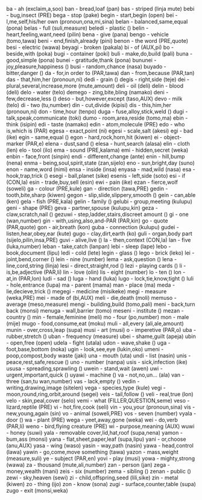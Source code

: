 
ba - ah (exclaim,a,soo)
ban - bread,loaf (pan)
bas - striped (linja mute)
bebi - bug,insect (PRE)
bega - stop (pake)
begin - start,begin (open)
bei - I,me,self,his/her own (pronoun,ona,mi,sina)
belan - balanced,same,equal (pona)
belas - full (suli,measure)
beledi - plastic ()
belin - heart,feeling,want,need (pilin)
bena - give (pana)
bengo - vehicle (tomo,tawa)
beni - end,finish,already (pini)
benon - the word (PRE,quote)
besi - electric (wawa)
beyagi - broken (pakala)
bi - of (AUX,pi)
bo - beside,with (poka)
bugi - container (poki)
buli - make,do,build (pali)
buna - good,simple (pona)
bunei - gratitude,thank (pona)
bununei - joy,pleasure,happiness ()
busi - random,chance (nasa)
buyado - bitter,danger ()
da - for,in order to (PAR,tawa)
dan - from,because (PAR,tan)
das - that,him,her (pronoun,ni)
dedi - grain ()
degis - right,side (teje)
dei - plural,several,increase,more (mute,amount)
deli - oil (deli)
delin - blood (deli)
delo - water (telo)
demego - zing,bite,bling (namako)
deni - few,decrease,less ()
deso - but,however,except (taso,AUX)
devo - milk (telo)
di - two (tu,number)
din - cut,divide (kipisi)
dis - this,him,her (pronoun,ni)
don - time,hour (tenpo)
duga - fuse,alloy,stick,weld ()
dugi - talk,speak,communicate (toki)
dumo - room,area,reside (tomo,ma)
ebin - think (isipin)
edi - taste (namako)
edin - atom,molecule (PRE)
edo - who is,which is (PAR)
egesa - exact,point (ni)
egesi - scale,salt (akesi)
egi - bad (ike)
egin - same,equal ()
egon - hard,rock,horn,hit (kiwen)
ei - object-marker (PAR,e)
elena - dust,sand ()
elesa - hunt,search (alasa)
elin - cloth (len)
elo - tool (ilo)
ema - sound (PRE,kalama)
emi - hidden,secret (weka)
enbin - face,front (sinpin)
endi - different,change (ante)
enin - hill,bump (nena)
enma - being,soul,spirit,state (zan,sijelo)
eno - sun,bright,day (suno)
enon - name,word (nimi)
ensa - inside (insa)
enyasa - mad,wild (nasa)
esa - hook,trap,trick ()
esegi - ball,planet (sike)
esenis - left,side (soto)
esi - if (CON,la)
esin - trade,buy,sell (esin)
ewi - pain (ike)
ezan - fierce,wolf (soweli)
ga - colour (PRE,kule)
gan - direction (tawa,PRE)
gedin - tooth,bite,sharp (kiwen)
gegon - slip,slide,slippery,smooth ()
gein - can,able (ken)
gela - fish (PRE,kala)
gelin - family ()
gelubi - group,meeting (kulupu)
geni - shape (PRE)
geva - partner,spouse (kulupu,kin)
geza - claw,scratch,nail ()
gezuwi - step,ladder,stairs,discreet amount ()
gi - one (wan,number)
gin - with,using,also,and-PAR (PAR,kin)
go - quote (PAR,quote)
gon - air,breath (kon)
guba - connection (kulupu)
gudei - listen,hear,obey,ear (kute)
gugo - clay,dirt,earth (ko)
guli - organ,body part (sijelo,pilin,insa,PRE)
guvi - alive,live ()
la - then,context (CON,la)
lan - five (luka,number)
leban - take,catch (lanpan)
lebi - sleep (lape)
lebo - book,document (lipu)
ledi - cold (lete)
legin - glass ()
lego - brick (leko)
lei - joint,bend,corner ()
lein - nine (number)
lema - ask,question ()
lena - line,cord,string (linja)
lesi - direct,straight,rod ()
lezi - playing cards ()
li - is,be,adjective (PAR,li)
lin - love (olin)
lis - eight (number)
lo - ten ()
lon - at,in (PAR,lon)
ludi - sad ()
luga - hand (luka)
lugo - lock,tie,know,tight ()
luli - hole,entrance (lupa)
ma - parent (mama)
man - place (ma)
meda - lie,decieve,trick ()
megegi - medicine (misikeke)
megi - measure (weka,PRE)
mei - made of (bi,AUX)
meli - die,death (moli)
memuso - average (meso,measure)
mengi - building,build (tomo,pali)
meni - back,turn back (monsi)
menuga - wall,barrier (tomo)
meseni - institute ()
mezan - country ()
min - female,feminine (meli)
mo - four (po,number)
mon - male (mije)
mugo - food,consume,eat (moku)
muli - all,every (ali,ale,amount)
munin - over,cross,leap (supa)
musi - art (musi)
o - imperetive (PAR,o)
uba - rubber,stretch ()
uban - frequency (measure)
ubei - shame,guilt (apeja)
ubin - open,free (open)
udela - fight (utala)
udon - wave,shake ()
uga - foot,base,bottom (noka)
ugin - look,see,eye (lukin,oko)
umeni - poop,compost,body waste (jaki)
una - mouth (uta)
undi - list (nasin)
unis - peace,rest,safe,rescue ()
uno - number (nanpa)
usis - sick,infection (ike)
ususa - spreading,sprawling ()
uwein - stand,wait (awen)
uwi - urgent,important,quick ()
uyawi - machine ()
va - not,no,un... (ala)
van - three (san,tu wan,number)
vas - lack,empty ()
vedin - writing,drawing,image (sitelen)
vega - species,type (kule)
vegi - moon,round,ring,orbit,around (segei)
veis - tail,follow ()
veli - real,true (lon)
velo - skin,peal,cover (selo)
vemi - what (FILLER,QUESTION,seme)
veso - lizard,reptile (PRE)
vi - hot,fire,cook (seli)
vin - you,your (pronoun,sina)
vis - new,young,again (sin)
vo - animal (soweli,PRE)
vos - seven (number)
vyala - door ()
wa - plant (PRE)
wega - yeet,away,gone (weka)
wei - do,verb (PAR,li)
weno - bird,flying creature (PRE)
wi - purpose,meaning (AUX)
wuwi - honey (suwi)
yala - removable cover,lid,hat,roof (supa,nena)
yamon - bum,ass (monsi)
yana - flat,sheet,paper,leaf (supa,lipu)
yani - or,choose (anu,AUX)
yasa - wing (waso)
yasin - way,path (nasin)
yawa - head,control (lawa)
yawin - go,come,move something (tawa)
yazon - mass,weight (measure,suli)
ye - subject (PAR,en)
yovi - play (musi)
yowa - mighty,strong (wawa)
za - thousand (mute,ali,number)
zan - person (jan)
zega - money,wealth (mani)
zeis - six (number)
zema - sibling ()
zenan - public ()
zewi - sky,heaven (sewi)
zi - child,offspring,seed (lili,sike)
zin - metal (kiwen)
zo - thing (ijo)
zon - know (sona)
zugi - surface,counter,table (supa)
zugo - exit (monsi,weka)